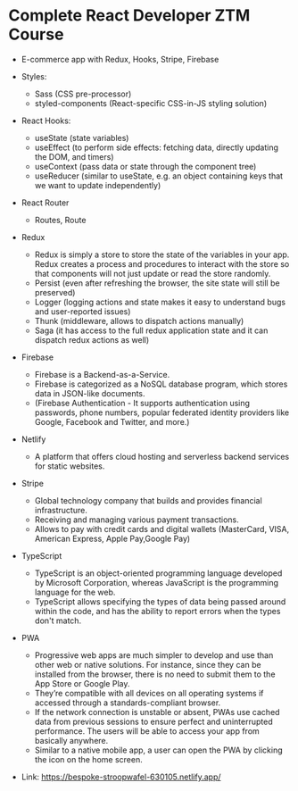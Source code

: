 # Complete React Developer ZTM Course


- E-commerce app with Redux, Hooks, Stripe, Firebase


- Styles:
    - Sass (CSS pre-processor)
    - styled-components (React-specific CSS-in-JS styling solution)


- React Hooks:
    - useState (state variables)
    - useEffect (to perform side effects: fetching data, directly updating the DOM, and timers)
    - useContext (pass data or state through the component tree)
    - useReducer (similar to useState, e.g. an object containing keys that we want to update independently)
  

- React Router
    - Routes, Route


- Redux
    - Redux is simply a store to store the state of the variables in your app. Redux creates a process and procedures to interact with the store so that components will not just update or read the store randomly.
    - Persist (even after refreshing the browser, the site state will still be preserved)
    - Logger (logging actions and state makes it easy to understand bugs and user-reported issues)
    - Thunk (middleware, allows to dispatch actions manually)
    - Saga (it has access to the full redux application state and it can dispatch redux actions as well)


- Firebase
    - Firebase is a Backend-as-a-Service.
    - Firebase is categorized as a NoSQL database program, which stores data in JSON-like documents.
    - (Firebase Authentication - It supports authentication using passwords, phone numbers, popular federated identity providers like Google, Facebook and Twitter, and more.)


- Netlify
    - A platform that offers cloud hosting and serverless backend services for static websites.


- Stripe
    - Global technology company that builds and provides financial infrastructure.
    - Receiving and managing various payment transactions.
    - Allows to pay with credit cards and digital wallets (MasterCard, VISA, American Express, Apple Pay,Google Pay)


- TypeScript
  - TypeScript is an object-oriented programming language developed by Microsoft Corporation, whereas JavaScript is the programming language for the web.
  - TypeScript allows specifying the types of data being passed around within the code, and has the ability to report errors when the types don't match.


- PWA
  - Progressive web apps are much simpler to develop and use than other web or native solutions. For instance, since they can be installed from the browser, there is no need to submit them to the App Store or Google Play.
  - They’re compatible with all devices on all operating systems if accessed through a standards-compliant browser.
  - If the network connection is unstable or absent, PWAs use cached data from previous sessions to ensure perfect and uninterrupted performance. The users will be able to access your app from basically anywhere.
  - Similar to a native mobile app, a user can open the PWA by clicking the icon on the home screen.


- Link: https://bespoke-stroopwafel-630105.netlify.app/
